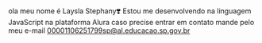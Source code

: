 ola meu nome é Laysla Stephany❣️
Estou me desenvolvendo na linguagem JavaScript na plataforma Alura
caso precise entrar em contato mande pelo meu e-mail
00001106251799sp@al.educacao.sp.gov.br

